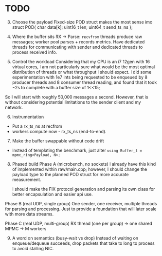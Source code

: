# TODO
3) Choose the payload 
Fixed-size POD struct makes the most sense imo
struct POD{
    char data[k];
    uint16_t len;
    uint64_t send_ts_ns
};

4) Where the buffer sits
RX -> Parse: `recvfrom` threads produce raw messages; worker pool parses + records metrics.
Have dedicated threads for communicating with sender and dedicated threads to process received info.

5) Control the workload
Considering that my CPU is an i7 12gen with 16 virtual cores, I am not particularly sure what would be the most optimal distribution of threads or what throughput I should expect. I did some experimentation with 1e7 ints being requested to be enqueued by 8 producer threads and 8 consumer thread reading, and found that it took ~2s to complete with a buffer size of 1<<15;

So I will start with roughly 50,000 messages a second. However, that is without considering potential limitations to the sender client and my network.

6) Instrumentation 
- Put a rx_ts_ns at recfrom
- workers compute now - rx_ts_ns (end-to-end).

7) Make the buffer swappable without code drift
- Instead of templating the benchmark, just alter `using Buffer_t = mpmc_ring<Payload, N>;`

8) Phased build
Phase A (microbench, no sockets)
	I already have this kind of implemented within raw/main.cpp; however, I should
	change the payload type to the planned POD struct for more accurate measurement.

	I should make the FIX protocol generation and parsing its own class for better
	encapsulation and easier api use.

Phase B (real UDP, single group)
	One sender, one receiver, multiple threads for parsing and processing. Just
	to provide a foundation that will later scale with more data streams.

Phase C (real UDP, multi-group)
	RX thread (one per group) -> one shared MPMC -> M workers

9) A word on semantics (busy-wait vs drop)
Instead of waiting on enqueue/dequeue succeeds, drop packets that take to long to process to avoid stalling NIC.
